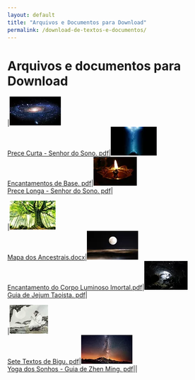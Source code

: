 ```yaml
---
layout: default
title: "Arquivos e Documentos para Download"
permalink: /download-de-textos-e-documentos/
---
```


# Arquivos e documentos para Download  


|![preceCuta](/assets/img/preceCurtaSenhorSono.png)<br>[Prece Curta - Senhor do Sono. pdf](/assets/downloads/Prece%20Curta.pdf)|![encantamentoBase](/assets/img/encantamentoBase.png)<br>[Encantamentos de Base. pdf](/assets/downloads/Encantamentos%20de%20base.pdf)|![preceLonga](/assets/img/preceLongaSenhorSono.png)<br>[Prece Longa - Senhor do Sono. pdf](/assets/downloads/Prece%20Longa%20-%20Senhor%20do%20Sono.pdf)|  

|![mapaAncestrais](/assets/img/mapaAncestrais.png)<br>[Mapa dos Ancestrais.docx](/assets/downloads/Arvore-Geneal%C3%B3gica.docx)|![encantamentoCorpoLuminoso](/assets/img/encantamentoCorpoLuminoso.png)<br>[Encantamento do Corpo Luminoso Imortal.pdf](/assets/downloads/Encantamentos%20do%20Corpo%20Luminoso%20Imortal.pdf)|![guiaJejum](/assets/img/guiaJejumTaoista-Bigu.png)<br>[Guia de Jejum Taoista. pdf](/assets/downloads/Guia%20de%20Bigu.pdf)|

|![seteTextosBigu](/assets/img/seteTextosBigu.png)<br>[Sete Textos de Bigu. pdf](/assets/downloads/Sete%20Textos%20de%20Bigu.pdf)|![yogaSonhos](/assets/img/yogaSonhos-GuiaZhenMing.png)<br>[Yoga dos Sonhos - Guia de Zhen Ming. pdf](/assets/downloads/Guia%20de%20Zhen%20Ming.pdf)||
















